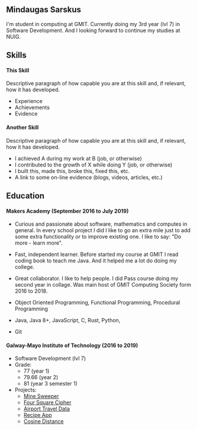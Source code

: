 ## Mindaugas Sarskus

I'm student in computing at GMIT. Currently doing my 3rd year (lvl 7) in Software Development. And I looking forward to continue my studies at NUIG.

## Skills

#### This Skill

Descriptive paragraph of how capable you are at this skill and, if relevant, how it has developed.

- Experience
- Achievements
- Evidence

#### Another Skill

Descriptive paragraph of how capable you are at this skill and, if relevant, how it has developed.

- I achieved A during my work at B (job, or otherwise)
- I contributed to the growth of X while doing Y (job, or otherwise)
- I built this, made this, broke this, fixed this, etc.
- A link to some on-line evidence (blogs, videos, articles, etc.)

## Education

#### Makers Academy (September 2016 to July 2019)

- Curious and passionate about software, mathematics and computes in general. In every school project I did I like to go an extra mile just to add some extra functionality or to improve existing one. I like to say: "Do more - learn more".
- Fast, independent learner. Before started my course at GMIT I read coding book to teach me Java. And it helped me a lot do doing my college.
- Great collaborator. I like to help people. I did Pass course doing my second year in collage. Was main host of GMIT Computing Society form 2016 to 2018.

- Object Oriented Programming, Functional Programming, Procedural Programming
- Java, Java 8+, JavaScript, C, Rust, Python,
- Git

#### Galway-Mayo Institute of Technology (2016 to 2019)

- Software Development (lvl 7)
- Grade:
    - 77 (year 1)
    - 79.66 (year 2)
    - 81 (year 3 semester 1)
- Projects:
    - [Mine Sweeper](https://github.com/My-/MineSweeper_Java9Fx)
    - [Four Square Cipher](https://github.com/My-/FourSquareCypher_Final)
    - [Airport Travel Data](https://github.com/My-/AirportTravelDataLinkList)
    - [Recipe App](https://github.com/My-/CRUD-MEAN-app)
    - [Cosine Distance](https://gitlab.com/My-/cosinedistance)

  
